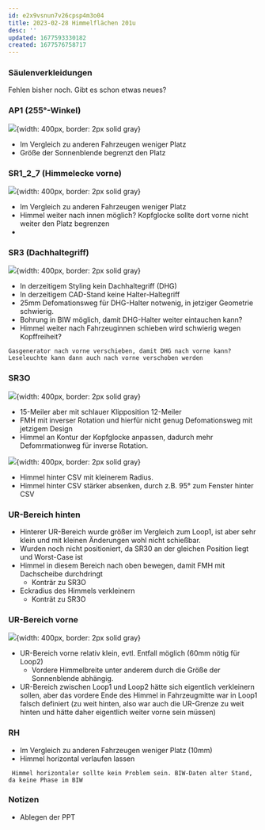 ```yaml
---
id: e2x9vsnun7v26cpsp4m3o04
title: 2023-02-28 Himmelflächen 201u
desc: ''
updated: 1677593330182
created: 1677576758717
---
```

### Säulenverkleidungen
Fehlen bisher noch. Gibt es schon etwas neues?

### AP1 (255°-Winkel)
![](/assets/images/2023-02-28-11-59-53.png){width: 400px, border: 2px solid gray}
- Im Vergleich zu anderen Fahrzeugen weniger Platz
- Größe der Sonnenblende begrenzt den Platz

### SR1_2_7 (Himmelecke vorne)
![](/assets/images/2023-02-28-11-56-26.png){width: 400px, border: 2px solid gray}
- Im Vergleich zu anderen Fahrzeugen weniger Platz
- Himmel weiter nach innen möglich? Kopfglocke sollte dort vorne nicht weiter den Platz begrenzen
- 

### SR3 (Dachhaltegriff)
![](/assets/images/2023-02-28-11-03-56.png){width: 400px, border: 2px solid gray}

- In derzeitigem Styling kein Dachhaltegriff (DHG)
- In derzeitigem CAD-Stand keine Halter-Haltegriff
- 25mm Defomationsweg für DHG-Halter notwenig, in jetziger Geometrie schwierig.
- Bohrung in BIW möglich, damit DHG-Halter weiter eintauchen kann?
- Himmel weiter nach Fahrzeuginnen schieben wird schwierig wegen Kopffreiheit?

``` Gasgenerator nach vorne verschieben, damit DHG nach vorne kann? Leseleuchte kann dann auch nach vorne verschoben werden ```

### SR3O
![](/assets/images/2023-02-28-10-44-40.png){width: 400px, border: 2px solid gray}
- 15-Meiler aber mit schlauer Klipposition 12-Meiler
- FMH mit inverser Rotation und hierfür nicht genug Defomationsweg mit jetzigem Design
- Himmel an Kontur der Kopfglocke anpassen, dadurch mehr Defomrmationweg für inverse Rotation.

![](/assets/images/2023-02-28-10-49-00.png){width: 400px, border: 2px solid gray}
- Himmel hinter CSV mit kleinerem Radius.
- Himmel hinter CSV stärker absenken, durch z.B. 95° zum Fenster hinter CSV

### UR-Bereich hinten
- Hinterer UR-Bereich wurde größer im Vergleich zum Loop1, ist aber sehr klein und mit kleinen Änderungen wohl nicht schießbar.
- Wurden noch nicht positioniert, da SR30 an der gleichen Position liegt und Worst-Case ist
- Himmel in diesem Bereich nach oben bewegen, damit FMH mit Dachscheibe durchdringt
  - Konträr zu SR3O
- Eckradius des Himmels verkleinern
  - Konträt zu SR3O

### UR-Bereich vorne
![](/assets/images/2023-02-28-11-17-17.png){width: 400px, border: 2px solid gray}
- UR-Bereich vorne relativ klein, evtl. Entfall möglich (60mm nötig für Loop2)
  - Vordere Himmelbreite unter anderem durch die Größe der Sonnenblende abhängig.
- UR-Bereich zwischen Loop1 und Loop2 hätte sich eigentlich verkleinern sollen, aber das vordere Ende des Himmel in Fahrzeugmitte war in Loop1 falsch definiert (zu weit hinten, also war auch die UR-Grenze zu weit hinten und hätte daher eigentlich weiter vorne sein müssen)

### RH
- Im Vergleich zu anderen Fahrzeugen weniger Platz (10mm)
- Himmel horizontal verlaufen lassen

``` Himmel horizontaler sollte kein Problem sein. BIW-Daten alter Stand, da keine Phase im BIW```

### Notizen
- Ablegen der PPT
